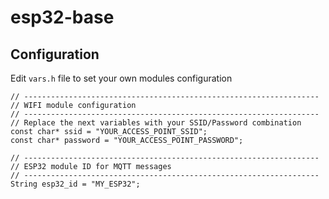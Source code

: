 # esp32-base


## Configuration

Edit `vars.h` file to set your own modules configuration

```
// ------------------------------------------------------------------
// WIFI module configuration
// ------------------------------------------------------------------
// Replace the next variables with your SSID/Password combination
const char* ssid = "YOUR_ACCESS_POINT_SSID";
const char* password = "YOUR_ACCESS_POINT_PASSWORD";

// ------------------------------------------------------------------
// ESP32 module ID for MQTT messages
// ------------------------------------------------------------------
String esp32_id = "MY_ESP32";

```
